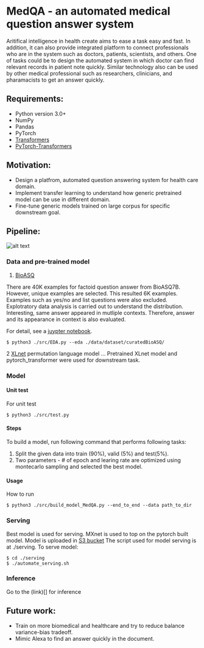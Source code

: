 # MedQA - an automated medical question answer system
Aritifical intelligence in health create aims to ease a task easy and fast. In
addition, it can also provide integrated platform to connect professionals who
are in the system such as doctors, patients, scientists, and others. One
of tasks could be to design the automated system in which doctor can find
relevant records in patient note quickly. Similar technology also can be used by other
medical professional such as researchers, clinicians, and pharamacists to get
an answer quickly. 

## Requirements:
* Python version 3.0+
* NumPy
* Pandas
* PyTorch
* [Transformers](https://github.com/huggingface/transformers)
* [PyTorch-Transformers](https://github.com/rusiaaman/pytorch-transformers) 


## Motivation:
* Design a platfrom, automated question answering system for health care domain.
* Implement transfer learning to understand how generic pretrained model can be
  use in different domain. 
* Fine-tune generic models trained on large corpus for specific downstream
  goal. 

## Pipeline:
![alt text](https://github.com/exchhattu/MedQA/blob/master/images/pipeline.png)

### Data and pre-trained model
1. [BioASQ](https://github.com/dmis-lab/bioasq-biobert)

There are 40K examples for factoid question answer from BioASQ7B. However, unique examples are selected. This resulted 
6K examples. Examples such as yes/no and list questions were also excluded.  Explotratory data analysis is carried out to 
understand the distribution. Interesting, same answer appeared in mutliple contexts. Therefore, answer and its appearance 
in context is also evaluated. 

For detail, see a [juypter notebook](https://github.com/exchhattu/MedQA/blob/master/notebook/EDA.ipynb). 
```
$ python3 ./src/EDA.py --eda ./data/dataset/curatedBioASQ/
```

2 [XLnet](https://github.com/zihangdai/xlnet) permutation language model
... Pretrained XLnet model and pytorch_transformer were used for downstream task. 

### Model
#### Unit test
For unit test
```
$ python3 ./src/test.py
```

#### Steps 
To build a model, run following command that performs following tasks:
1. Split the given data into train (90%), valid (5%) and test(5%). 
2. Two parameters - # of epoch and learing rate are optimized using montecarlo sampling 
   and selected the best model. 

#### Usage 
How to run
```
$ python3 ./src/build_model_MedQA.py --end_to_end --data path_to_dir 
```
### Serving 
Best model is used for serving. MXnet is used to top on the pytorch built
model. Model is uploaded in [S3 bucket](https://aws.amazon.com/blogs/machine-learning/deploying-pytorch-inference-with-mxnet-model-server/)
The script used for model serving is at ./serving. To serve model:
```
$ cd ./serving
$ ./automate_serving.sh
```

### Inference 
Go to the (link)[] for inference 

## Future work:
* Train on more biomedical and healthcare and try to reduce balance variance-bias tradeoff.
* Mimic Alexa to find an answer quickly in the document. 


